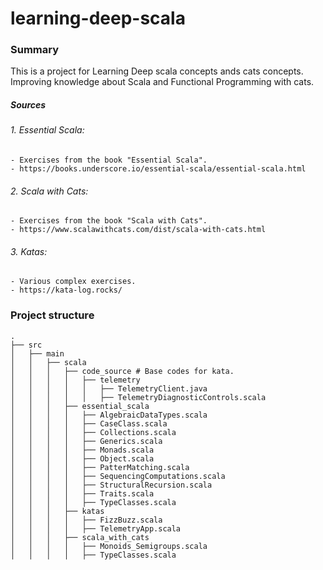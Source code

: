 # learning-deep-scala

### Summary

This is a project for Learning Deep scala concepts ands cats concepts.
Improving knowledge about Scala and Functional Programming with cats.

##### Sources
    
  ###### 1. Essential Scala:
    - Exercises from the book "Essential Scala".
    - https://books.underscore.io/essential-scala/essential-scala.html

  ###### 2. Scala with Cats: 
    - Exercises from the book "Scala with Cats".
    - https://www.scalawithcats.com/dist/scala-with-cats.html
  
  ###### 3. Katas: 
    - Various complex exercises.
    - https://kata-log.rocks/
    
### Project structure

```
.
├── src
│   ├── main
│   │   ├── scala
│   │   │   ├── code_source # Base codes for kata.
│   │   │   │   ├── telemetry
│   │   │   │   │   ├── TelemetryClient.java
│   │   │   │   │   ├── TelemetryDiagnosticControls.scala
│   │   │   ├── essential_scala
│   │   │   │   ├── AlgebraicDataTypes.scala
│   │   │   │   ├── CaseClass.scala
│   │   │   │   ├── Collections.scala
│   │   │   │   ├── Generics.scala
│   │   │   │   ├── Monads.scala
│   │   │   │   ├── Object.scala
│   │   │   │   ├── PatterMatching.scala
│   │   │   │   ├── SequencingComputations.scala
│   │   │   │   ├── StructuralRecursion.scala
│   │   │   │   ├── Traits.scala
│   │   │   │   ├── TypeClasses.scala
│   │   │   ├── katas
│   │   │   │   ├── FizzBuzz.scala
│   │   │   │   ├── TelemetryApp.scala
│   │   │   ├── scala_with_cats
│   │   │   │   ├── Monoids_Semigroups.scala
│   │   │   │   ├── TypeClasses.scala
```
